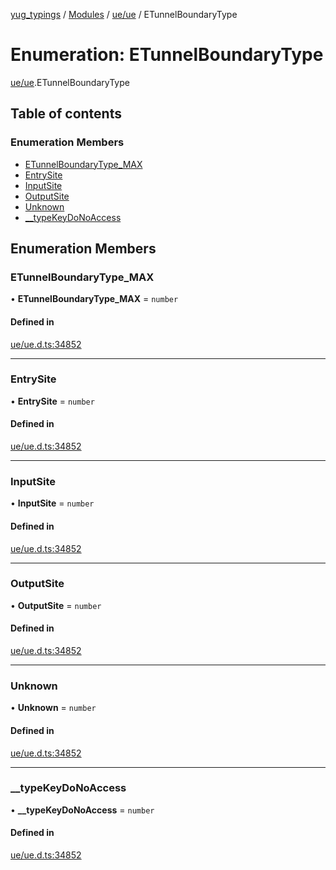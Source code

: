 [yug_typings](../README.md) / [Modules](../modules.md) / [ue/ue](../modules/ue_ue.md) / ETunnelBoundaryType

# Enumeration: ETunnelBoundaryType

[ue/ue](../modules/ue_ue.md).ETunnelBoundaryType

## Table of contents

### Enumeration Members

- [ETunnelBoundaryType\_MAX](ue_ue.ETunnelBoundaryType.md#etunnelboundarytype_max)
- [EntrySite](ue_ue.ETunnelBoundaryType.md#entrysite)
- [InputSite](ue_ue.ETunnelBoundaryType.md#inputsite)
- [OutputSite](ue_ue.ETunnelBoundaryType.md#outputsite)
- [Unknown](ue_ue.ETunnelBoundaryType.md#unknown)
- [\_\_typeKeyDoNoAccess](ue_ue.ETunnelBoundaryType.md#__typekeydonoaccess)

## Enumeration Members

### ETunnelBoundaryType\_MAX

• **ETunnelBoundaryType\_MAX** = `number`

#### Defined in

[ue/ue.d.ts:34852](https://github.com/YugMetaverse/yug_typings/blob/b7d9b19/ue/ue.d.ts#L34852)

___

### EntrySite

• **EntrySite** = `number`

#### Defined in

[ue/ue.d.ts:34852](https://github.com/YugMetaverse/yug_typings/blob/b7d9b19/ue/ue.d.ts#L34852)

___

### InputSite

• **InputSite** = `number`

#### Defined in

[ue/ue.d.ts:34852](https://github.com/YugMetaverse/yug_typings/blob/b7d9b19/ue/ue.d.ts#L34852)

___

### OutputSite

• **OutputSite** = `number`

#### Defined in

[ue/ue.d.ts:34852](https://github.com/YugMetaverse/yug_typings/blob/b7d9b19/ue/ue.d.ts#L34852)

___

### Unknown

• **Unknown** = `number`

#### Defined in

[ue/ue.d.ts:34852](https://github.com/YugMetaverse/yug_typings/blob/b7d9b19/ue/ue.d.ts#L34852)

___

### \_\_typeKeyDoNoAccess

• **\_\_typeKeyDoNoAccess** = `number`

#### Defined in

[ue/ue.d.ts:34852](https://github.com/YugMetaverse/yug_typings/blob/b7d9b19/ue/ue.d.ts#L34852)
